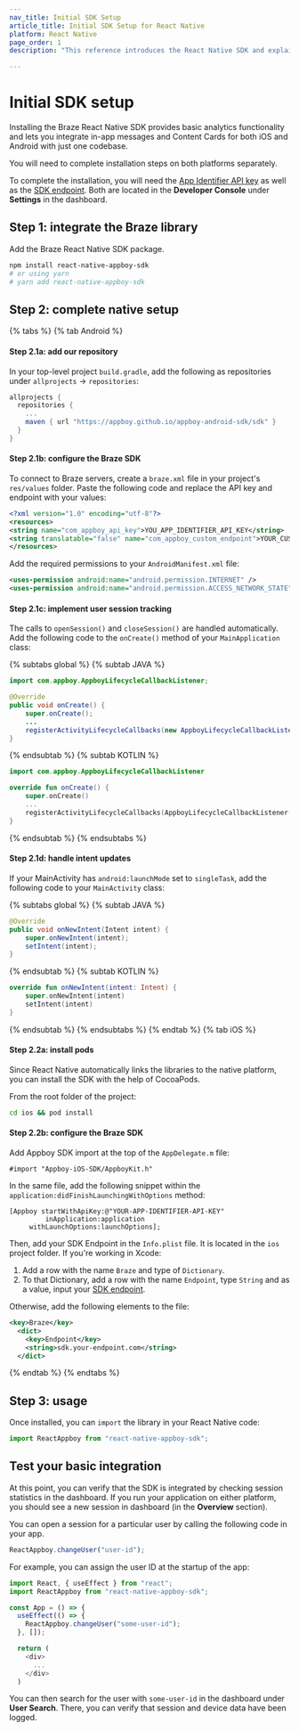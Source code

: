 ```yaml
---
nav_title: Initial SDK Setup
article_title: Initial SDK Setup for React Native
platform: React Native
page_order: 1
description: "This reference introduces the React Native SDK and explains how to integrate it natively on Android and iOS."

---
```


# Initial SDK setup

Installing the Braze React Native SDK provides basic analytics functionality and lets you integrate in-app messages and Content Cards for both iOS and Android with just one codebase.

You will need to complete installation steps on both platforms separately.

To complete the installation, you will need the [App Identifier API key]({{site.baseurl}}/api/api_key/#the-app-identifier-api-key) as well as the [SDK endpoint]({{site.baseurl}}/api/basics/#endpoints). Both are located in the **Developer Console** under **Settings** in the dashboard.

## Step 1: integrate the Braze library

Add the Braze React Native SDK package.

```bash
npm install react-native-appboy-sdk
# or using yarn
# yarn add react-native-appboy-sdk
```

## Step 2: complete native setup

{% tabs %}
{% tab Android %}

#### Step 2.1a: add our repository

In your top-level project `build.gradle`, add the following as repositories under `allprojects` -> `repositories`:

```gradle
allprojects {
  repositories {
    ...
    maven { url "https://appboy.github.io/appboy-android-sdk/sdk" }
  }
}
```

#### Step 2.1b: configure the Braze SDK

To connect to Braze servers, create a `braze.xml` file in your project's `res/values` folder. Paste the following code and replace the API key and endpoint with your values:

```xml
<?xml version="1.0" encoding="utf-8"?>
<resources>
<string name="com_appboy_api_key">YOU_APP_IDENTIFIER_API_KEY</string>
<string translatable="false" name="com_appboy_custom_endpoint">YOUR_CUSTOM_ENDPOINT_OR_CLUSTER</string>
</resources>
```

Add the required permissions to your `AndroidManifest.xml` file:

```xml
<uses-permission android:name="android.permission.INTERNET" />
<uses-permission android:name="android.permission.ACCESS_NETWORK_STATE" />
```

#### Step 2.1c: implement user session tracking

The calls to `openSession()` and `closeSession()` are handled automatically.
Add the following code to the `onCreate()` method of your `MainApplication` class:

{% subtabs global %}
{% subtab JAVA %}
```java
import com.appboy.AppboyLifecycleCallbackListener;

@Override
public void onCreate() {
    super.onCreate();
    ...
    registerActivityLifecycleCallbacks(new AppboyLifecycleCallbackListener());
}
```
{% endsubtab %}
{% subtab KOTLIN %}
```kotlin
import com.appboy.AppboyLifecycleCallbackListener

override fun onCreate() {
    super.onCreate()
    ...
    registerActivityLifecycleCallbacks(AppboyLifecycleCallbackListener())
}
```
{% endsubtab %}
{% endsubtabs %}

#### Step 2.1d: handle intent updates

If your MainActivity has `android:launchMode` set to `singleTask`, add the following code to your `MainActivity` class:

{% subtabs global %}
{% subtab JAVA %}
```java
@Override
public void onNewIntent(Intent intent) {
    super.onNewIntent(intent);
    setIntent(intent);
}
```
{% endsubtab %}
{% subtab KOTLIN %}
```kotlin
override fun onNewIntent(intent: Intent) {
    super.onNewIntent(intent)
    setIntent(intent)
}
```
{% endsubtab %}
{% endsubtabs %}
{% endtab %}
{% tab iOS %}

#### Step 2.2a: install pods

Since React Native automatically links the libraries to the native platform, you can install the SDK with the help of CocoaPods.

From the root folder of the project:

```bash
cd ios && pod install
```

#### Step 2.2b: configure the Braze SDK


Add Appboy SDK import at the top of the `AppDelegate.m` file:
```objc
#import "Appboy-iOS-SDK/AppboyKit.h"
```

In the same file, add the following snippet within the `application:didFinishLaunchingWithOptions` method:

```objc
[Appboy startWithApiKey:@"YOUR-APP-IDENTIFIER-API-KEY"
         inApplication:application
     withLaunchOptions:launchOptions];
```

Then, add your SDK Endpoint in the `Info.plist` file. It is located in the `ios` project folder. If you're working in Xcode:

1. Add a row with the name `Braze` and type of `Dictionary`.
2. To that Dictionary, add a row with the name `Endpoint`, type `String` and as a value, input your [SDK endpoint]({{site.baseurl}}/api/basics/#endpoints). 

Otherwise, add the following elements to the file:

```xml
<key>Braze</key>
  <dict>
    <key>Endpoint</key>
    <string>sdk.your-endpoint.com</string>
  </dict>
```

{% endtab %}
{% endtabs %}

## Step 3: usage

Once installed, you can `import` the library in your React Native code:

```javascript
import ReactAppboy from "react-native-appboy-sdk";
```

## Test your basic integration

At this point, you can verify that the SDK is integrated by checking session statistics in the dashboard. If you run your application on either platform, you should see a new session in dashboard (in the **Overview** section).

You can open a session for a particular user by calling the following code in your app.

```javascript
ReactAppboy.changeUser("user-id");
```

For example, you can assign the user ID at the startup of the app:

```javascript
import React, { useEffect } from "react";
import ReactAppboy from "react-native-appboy-sdk";

const App = () => {
  useEffect(() => {
    ReactAppboy.changeUser("some-user-id");
  }, []);

  return (
    <div>
      ...
    </div>
  )
```

You can then search for the user with `some-user-id` in the dashboard under **User Search**. There, you can verify that session and device data have been logged.


[1]: https://www.braze.com/docs/developer_guide/platform_integration_guides/android/initial_sdk_setup/android_sdk_integration/ "Android SDK Install"
[2]: https://www.braze.com/docs/developer_guide/platform_integration_guides/ios/initial_sdk_setup/overview/ "iOS SDK Install"
